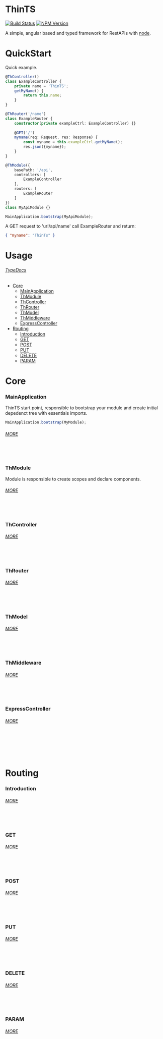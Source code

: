 # ThinTS

[![Build Status][travis-image]][travis-url] [![NPM Version][npm-image]][npm-url]

A simple, angular based and typed framework for RestAPIs with [node](http://nodejs.org).


# QuickStart
Quick example.
```TypeScript
@ThController()
class ExampleController {
    private name = 'ThinTS';
    getMyName() {
        return this.name;
    }
}

@ThRouter('/name')
class ExampleRouter {
    constructor(private exampleCtrl: ExampleController) {}
    
    @GET('/')
    myname(req: Request, res: Response) {
    	const myname = this.exampleCtrl.getMyName();
    	res.json({myname});
    }
}

@ThModule({
    basePath: '/api',
    controllers: [
        ExampleController
    ],
    routers: [
        ExampleRouter
    ]
})
class MyApiModule {}

MainApplication.bootstrap(MyApiModule);
```

A GET request to 'url/api/name' call ExampleRouter and return:
```json
{ "myname": "ThinTs" }
```


# Usage
###### [TypeDocs](docs/README.md)
* [Core](#1)
  * [MainApplication](#1.1)
  * [ThModule](#1.2)
  * [ThController](#1.3)
  * [ThRouter](#1.4)
  * [ThModel](#1.5)
  * [ThMiddleware](#1.6)
  * [ExpressController](#1.7)
* [Routing](#2)
  * [Introduction](#2.1)
  * [GET](#2.2)
  * [POST](#2.3)
  * [PUT](#2.4)
  * [DELETE](#2.5)
  * [PARAM](#2.6)

# <a name="1"/> Core


### <a name="1.1"/> MainApplication
ThinTS start point, responsible to bootstrap your module and create initial depedenct tree with essentials imports.
```TypeScript
MainApplication.bootstrap(MyModule);
```
###### [MORE][docs-mainapp]


<br></br>
### <a name="1.2">ThModule
Module is responsible to create scopes and declare components.
###### [MORE][docs-thmodule]

<br></br>
### <a name="1.3"> ThController
###### [MORE][docs-thcontroller]

<br></br>
### <a name="1.4"> ThRouter
###### [MORE][docs-throuter]

<br></br>
### <a name="1.5"> ThModel
###### [MORE][docs-thmodel]

<br></br>
### <a name="1.6"> ThMiddleware
###### [MORE][docs-thmodule]

<br></br>
### <a name="1.7"> ExpressController
###### [MORE][docs-thmiddleware]

<br></br>
<br></br>
# <a name="2"/> Routing

### <a name="2.1">Introduction
###### [MORE][docs-thmodule]

<br></br>
### <a name="2.2">GET
###### [MORE][docs-get]

<br></br>
### <a name="2.3">POST
###### [MORE][docs-post]

<br></br>
### <a name="2.4">PUT
###### [MORE][docs-put]

<br></br>
### <a name="2.5">DELETE
###### [MORE][docs-delete]

<br></br>
### <a name="2.6">PARAM
###### [MORE][docs-param]


[npm-image]: https://img.shields.io/npm/v/thints.svg
[npm-url]: https://www.npmjs.com/package/thints
[travis-image]: https://img.shields.io/travis/murilopl/ThinTS.svg
[travis-url]: https://travis-ci.com/murilopl/ThinTS

[docs-mainapp]: docs/classes/mainapplication.md
[docs-thmodule]: docs/interfaces/thmodule.md
[docs-thcontroller]: docs/interfaces/thcontroller.md
[docs-throuter]: docs/interfaces/throuter.md
[docs-thmodel]: docs/interfaces/thmodel.md
[docs-thmiddleware]: docs/interfaces/thmiddleware.md
[docs-get]: docs/interfaces/get.md
[docs-post]: docs/interfaces/post.md
[docs-put]: docs/interfaces/put.md
[docs-delete]: docs/interfaces/delete.md
[docs-param]: docs/interfaces/param.md